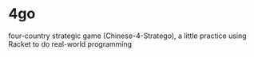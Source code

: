 # 4go
four-country strategic game (Chinese-4-Stratego), a little practice using Racket to do real-world programming

